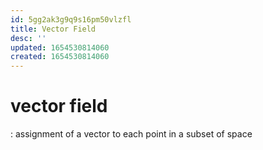 ```yaml
---
id: 5gg2ak3g9q9s16pm50vlzfl
title: Vector Field
desc: ''
updated: 1654530814060
created: 1654530814060
---
```

# vector field
: assignment of a vector to each point in a subset of space
